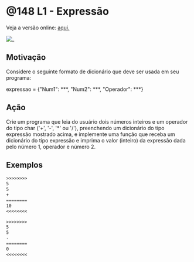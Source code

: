 # @148 L1 - Expressão

Veja a versão online: [aqui.](https://github.com/qxcodefup/arcade/blob/master/base/148/Readme.md)

![_](https://raw.githubusercontent.com/qxcodefup/arcade/master/base/148/cover.jpg)

## Motivação

Considere o seguinte formato de dicionário que deve ser usada em seu programa:  
  
expressao = {"Num1": \*\*\*, "Num2": \*\*\*, "Operador": \*\*\*}
  
## Ação

Crie um programa que leia do usuário dois números inteiros e um operador do tipo char ('+', '-', '\*' ou '/'), preenchendo um dicionário do tipo expressão mostrado acima, e implemente uma função que receba um dicionário do tipo expressão e imprima o valor (inteiro) da expressão dada pelo número 1, operador e número 2.

## Exemplos

```txt
>>>>>>>>
5
5
+
========
10
<<<<<<<<

>>>>>>>>
5
5
-
========
0
<<<<<<<<
```

